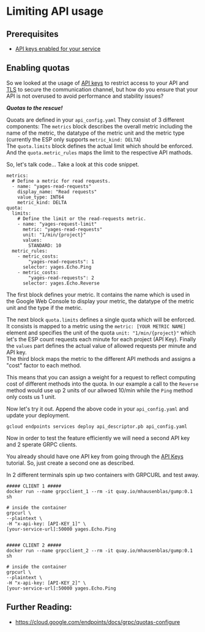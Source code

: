 # Limiting API usage

## Prerequisites
- [API keys enabled for your service](API_KEYS.md)
## Enabling quotas
So we looked at the usage of [API keys](API_KEYS.md) to restrict access to your API and [TLS](TLS.md) to secure the communication channel, but how do you ensure that your API is not overused to avoid performance and stability issues?

*__Quotas to the rescue!__*

Quoats are defined in your ```api_config.yaml```
They consist of 3 different components:
The ```metrics``` block describes the overall metric including the name of the metric, the datatype of the metric unit and the metric type (currently the ESP only supports ```metric_kind: DELTA```)  
The ```quota.limits``` block defines the actual limit which should be enforced.  
And the ```quota.metric_rules``` maps the limit to the respective API mathods.

So, let's talk code...
Take a look at this code snippet.
```
metrics:
  # Define a metric for read requests.
  - name: "yages-read-requests"
    display_name: "Read requests"
    value_type: INT64
    metric_kind: DELTA
quota:
  limits:
    # Define the limit or the read-requests metric.
    - name: "yages-request-limit"
      metric: "yages-read-requests"
      unit: "1/min/{project}"
      values:
        STANDARD: 10
  metric_rules:
    - metric_costs:
        "yages-read-requests": 1
      selector: yages.Echo.Ping
    - metric_costs:
        "yages-read-requests": 2
      selector: yages.Echo.Reverse
```
The first block defines your metric. It contains the name which is used in the Google Web Console to display your metric, the datatype of the metric unit and the type if the metric.  

The next block ```quota.limits``` defines a single quota which will be enforced. It consists is mapped to a metric using the ```metric: [YOUR METRIC NAME]``` element and specifies the unit of the quota ```unit: "1/min/{project}"``` which let's the ESP count requests each minute for each project (API Key). Finally the ```values``` part defines the actual value of allowed requests per minute and API key.  
The third block maps the metric to the different API methods and assigns a "cost" factor to each method.  

This means that you can assign a weight for a request to reflect computing cost of different methods into the quota. In our example a call to the ```Reverse``` method would use up 2 units of our allwoed 10/min while the ```Ping``` method only costs us 1 unit.

Now let's try it out.
Append the above code in your ```api_config.yaml``` and update your deployment.

```
gcloud endpoints services deploy api_descriptor.pb api_config.yaml
```

Now in order to test the feature efficiently we will need a second API key and 2 sperate GRPC clients.

You already should have one API key from going through the [API Keys](API_KEYS.md) tutorial. So, just create a second one as described.

In 2 different terminals spin up two containers with GRPCURL and test away.
```
##### CLIENT 1 #####
docker run --name grpcclient_1 --rm -it quay.io/mhausenblas/gump:0.1 sh

# inside the container
grpcurl \
--plaintext \
-H "x-api-key: [API-KEY_1]" \
[your-service-url]:50000 yages.Echo.Ping


##### CLIENT 2 #####
docker run --name grpcclient_2 --rm -it quay.io/mhausenblas/gump:0.1 sh

# inside the container
grpcurl \
--plaintext \
-H "x-api-key: [API-KEY_2]" \
[your-service-url]:50000 yages.Echo.Ping
```

## Further Reading:
-  https://cloud.google.com/endpoints/docs/grpc/quotas-configure